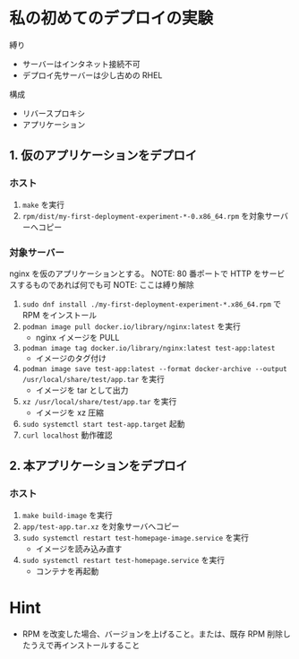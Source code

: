 # 私の初めてのデプロイの実験

縛り

- サーバーはインタネット接続不可
- デプロイ先サーバーは少し古めの RHEL

構成

- リバースプロキシ
- アプリケーション

## 1. 仮のアプリケーションをデプロイ

### ホスト

1. `make` を実行
2. `rpm/dist/my-first-deployment-experiment-*-0.x86_64.rpm` を対象サーバーへコピー

### 対象サーバー

nginx を仮のアプリケーションとする。
NOTE: 80 番ポートで HTTP をサービスするものであれば何でも可
NOTE: ここは縛り解除

1. `sudo dnf install ./my-first-deployment-experiment-*.x86_64.rpm` で RPM をインストール
2. `podman image pull docker.io/library/nginx:latest` を実行
    - nginx イメージを PULL
3. `podman image tag docker.io/library/nginx:latest test-app:latest`
    - イメージのタグ付け
4. `podman image save test-app:latest --format docker-archive --output /usr/local/share/test/app.tar` を実行
    - イメージを tar として出力
5. `xz /usr/local/share/test/app.tar` を実行
    - イメージを xz 圧縮
6. `sudo systemctl start test-app.target` 起動
7. `curl localhost` 動作確認

## 2. 本アプリケーションをデプロイ

### ホスト

1. `make build-image` を実行
2. `app/test-app.tar.xz` を対象サーバへコピー
3. `sudo systemctl restart test-homepage-image.service` を実行
    - イメージを読み込み直す
3. `sudo systemctl restart test-homepage.service` を実行
    - コンテナを再起動

# Hint

- RPM を改変した場合、バージョンを上げること。または、既存 RPM 削除したうえで再インストールすること
